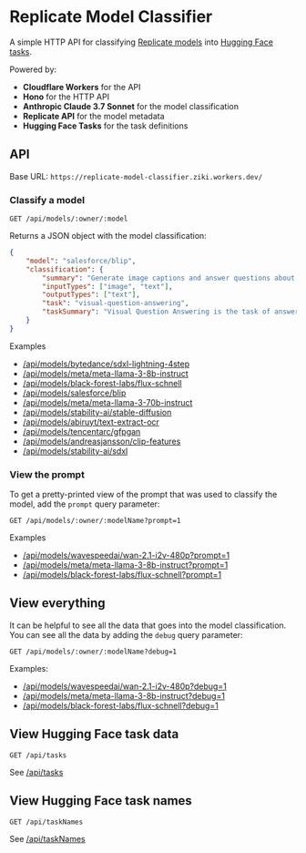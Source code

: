 # Replicate Model Classifier

A simple HTTP API for classifying [Replicate models](https://replicate.com/models) into [Hugging Face tasks](https://huggingface.co/tasks).

Powered by:

- **Cloudflare Workers** for the API
- **Hono** for the HTTP API
- **Anthropic Claude 3.7 Sonnet** for the model classification
- **Replicate API** for the model metadata
- **Hugging Face Tasks** for the task definitions

## API

Base URL: `https://replicate-model-classifier.ziki.workers.dev/`

### Classify a model

```plaintext
GET /api/models/:owner/:model
```

Returns a JSON object with the model classification:


  ```json
  {
      "model": "salesforce/blip",
      "classification": {
          "summary": "Generate image captions and answer questions about images",
          "inputTypes": ["image", "text"],
          "outputTypes": ["text"],
          "task": "visual-question-answering",
          "taskSummary": "Visual Question Answering is the task of answering open-ended questions based on an image. They output natural language responses to natural language questions."
      }
  }
  ```

Examples

- [/api/models/bytedance/sdxl-lightning-4step](https://replicate-model-classifier.ziki.workers.dev/api/models/bytedance/sdxl-lightning-4step)
- [/api/models/meta/meta-llama-3-8b-instruct](https://replicate-model-classifier.ziki.workers.dev/api/models/meta/meta-llama-3-8b-instruct)
- [/api/models/black-forest-labs/flux-schnell](https://replicate-model-classifier.ziki.workers.dev/api/models/black-forest-labs/flux-schnell)
- [/api/models/salesforce/blip](https://replicate-model-classifier.ziki.workers.dev/api/models/salesforce/blip)
- [/api/models/meta/meta-llama-3-70b-instruct](https://replicate-model-classifier.ziki.workers.dev/api/models/meta/meta-llama-3-70b-instruct)
- [/api/models/stability-ai/stable-diffusion](https://replicate-model-classifier.ziki.workers.dev/api/models/stability-ai/stable-diffusion)
- [/api/models/abiruyt/text-extract-ocr](https://replicate-model-classifier.ziki.workers.dev/api/models/abiruyt/text-extract-ocr)
- [/api/models/tencentarc/gfpgan](https://replicate-model-classifier.ziki.workers.dev/api/models/tencentarc/gfpgan)
- [/api/models/andreasjansson/clip-features](https://replicate-model-classifier.ziki.workers.dev/api/models/andreasjansson/clip-features)
- [/api/models/stability-ai/sdxl](https://replicate-model-classifier.ziki.workers.dev/api/models/stability-ai/sdxl)


### View the prompt

To get a pretty-printed view of the prompt that was used to classify the model, add the `prompt` query parameter:

```plaintext
GET /api/models/:owner/:modelName?prompt=1
```

Examples

- [/api/models/wavespeedai/wan-2.1-i2v-480p?prompt=1](https://replicate-model-classifier.ziki.workers.dev/api/models/wavespeedai/wan-2.1-i2v-480p?prompt=1)
- [/api/models/meta/meta-llama-3-8b-instruct?prompt=1](https://replicate-model-classifier.ziki.workers.dev/api/models/meta/meta-llama-3-8b-instruct?prompt=1)
- [/api/models/black-forest-labs/flux-schnell?prompt=1](https://replicate-model-classifier.ziki.workers.dev/api/models/black-forest-labs/flux-schnell?prompt=1)

## View everything

It can be helpful to see all the data that goes into the model classification. You can see all the data by adding the `debug` query parameter:

```plaintext
GET /api/models/:owner/:modelName?debug=1
```

Examples:

- [/api/models/wavespeedai/wan-2.1-i2v-480p?debug=1](https://replicate-model-classifier.ziki.workers.dev/api/models/wavespeedai/wan-2.1-i2v-480p?debug=1)
- [/api/models/meta/meta-llama-3-8b-instruct?debug=1](https://replicate-model-classifier.ziki.workers.dev/api/models/meta/meta-llama-3-8b-instruct?debug=1)
- [/api/models/black-forest-labs/flux-schnell?debug=1](https://replicate-model-classifier.ziki.workers.dev/api/models/black-forest-labs/flux-schnell?debug=1)


## View Hugging Face task data

```plaintext
GET /api/tasks
```

See [/api/tasks](https://replicate-model-classifier.ziki.workers.dev/api/tasks)

## View Hugging Face task names

```plaintext
GET /api/taskNames
```

See [/api/taskNames](https://replicate-model-classifier.ziki.workers.dev/api/taskNames)